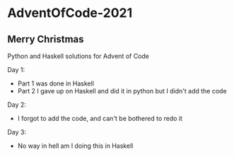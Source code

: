 # AdventOfCode-2021
## Merry Christmas
Python and Haskell solutions for Advent of Code

Day 1:
  - Part 1 was done in Haskell
  - Part 2 I gave up on Haskell and did it in python but I didn't add the code
  
Day 2: 
  - I forgot to add the code, and can't be bothered to redo it
  
Day 3:
  - No way in hell am I doing this in Haskell
